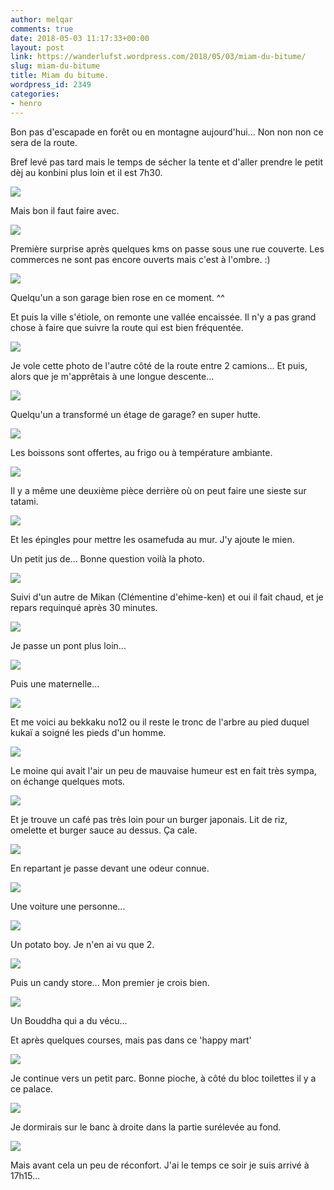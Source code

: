 ```yaml
---
author: melqar
comments: true
date: 2018-05-03 11:17:33+00:00
layout: post
link: https://wanderlufst.wordpress.com/2018/05/03/miam-du-bitume/
slug: miam-du-bitume
title: Miam du bitume.
wordpress_id: 2349
categories:
- henro
---
```


Bon pas d'escapade en forêt ou en montagne aujourd'hui... Non non non ce sera de la route.  
  
Bref levé pas tard mais le temps de sécher la tente et d'aller prendre le petit dèj au konbini plus loin et il est 7h30.  
  
![](https://wanderlufst.files.wordpress.com/2018/04/img_20180428_071507598302571.jpg)  
  
Mais bon il faut faire avec.  
  
![](https://wanderlufst.files.wordpress.com/2018/04/img_20180428_0842511272530997.jpg)  
  
Première surprise après quelques kms on passe sous une rue couverte. Les commerces ne sont pas encore ouverts mais c'est à l'ombre. :)  
  
![](https://wanderlufst.files.wordpress.com/2018/04/img_20180428_084235-553590714.jpg)  
  
Quelqu'un a son garage bien rose en ce moment. ^^  
  
Et puis la ville s'étiole, on remonte une vallée encaissée. Il n'y a pas grand chose à faire que suivre la route qui est bien fréquentée.  
  
![](https://wanderlufst.files.wordpress.com/2018/04/img_20180428_092113368187563.jpg)  
  
Je vole cette photo de l'autre côté de la route entre 2 camions... Et puis, alors que je m'apprêtais à une longue descente...  
  
![](https://wanderlufst.files.wordpress.com/2018/04/img_20180428_103513-292281959.jpg)  
  
Quelqu'un a transformé un étage de garage? en super hutte.  
  
![](https://wanderlufst.files.wordpress.com/2018/04/img_20180428_103013-1097785515.jpg)  
  
Les boissons sont offertes, au frigo ou à température ambiante.  
  
![](https://wanderlufst.files.wordpress.com/2018/04/img_20180428_100823421313728.jpg)  
  
Il y a même une deuxième pièce derrière où on peut faire une sieste sur tatami.  
  
![](https://wanderlufst.files.wordpress.com/2018/04/img_20180428_103022494877375.jpg)  
  
Et les épingles pour mettre les osamefuda au mur. J'y ajoute le mien.  
  
Un petit jus de... Bonne question voilà la photo.  
  
![](https://wanderlufst.files.wordpress.com/2018/04/img_20180428_101509266601139.jpg)  
  
Suivi d'un autre de Mikan (Clémentine d'ehime-ken) et oui il fait chaud, et je repars requinqué après 30 minutes.  
  
![](https://wanderlufst.files.wordpress.com/2018/04/img_20180428_110723-1574466139.jpg)  
  
Je passe un pont plus loin...  
  
![](https://wanderlufst.files.wordpress.com/2018/04/img_20180428_11202976807650.jpg)  
  
Puis une maternelle...  
  
![](https://wanderlufst.files.wordpress.com/2018/04/img_20180428_112534250663930.jpg)  
  
Et me voici au bekkaku no12 ou il reste le tronc de l'arbre au pied duquel kukaï a soigné les pieds d'un homme.  
  
![](https://wanderlufst.files.wordpress.com/2018/04/img_20180428_114018-1016636463.jpg)  
  
Le moine qui avait l'air un peu de mauvaise humeur est en fait très sympa, on échange quelques mots.  
  
![](https://wanderlufst.files.wordpress.com/2018/04/img_20180428_120448854448126.jpg)  
  
Et je trouve un café pas très loin pour un burger japonais. Lit de riz, omelette et burger sauce au dessus. Ça cale.  
  
![](https://wanderlufst.files.wordpress.com/2018/04/img_20180428_123709-908074537.jpg)  
  
En repartant je passe devant une odeur connue.  
  
![](https://wanderlufst.files.wordpress.com/2018/04/img_20180428_1308111165571907.jpg)  
  
Une voiture une personne...  
  
![](https://wanderlufst.files.wordpress.com/2018/04/img_20180428_141837-876723004.jpg)  
  
Un potato boy. Je n'en ai vu que 2.  
  
![](https://wanderlufst.files.wordpress.com/2018/04/img_20180428_151925-924392424.jpg)  
  
Puis un candy store... Mon premier je crois bien.  
  
![](https://wanderlufst.files.wordpress.com/2018/04/img_20180428_1507241846765090.jpg)  
  
Un Bouddha qui a du vécu...  
  
Et après quelques courses, mais pas dans ce 'happy mart'  
  
![](https://wanderlufst.files.wordpress.com/2018/04/img_20180428_1516171321409122.jpg)  
  
Je continue vers un petit parc. Bonne pioche, à côté du bloc toilettes il y a ce palace.  
  
![](https://wanderlufst.files.wordpress.com/2018/04/img_20180428_173535-2036820844.jpg)  
  
Je dormirais sur le banc à droite dans la partie surélevée au fond.  
  
![](https://wanderlufst.files.wordpress.com/2018/04/img_20180428_1745081113328243.jpg)  
  
Mais avant cela un peu de réconfort. J'ai le temps ce soir je suis arrivé à 17h15...
